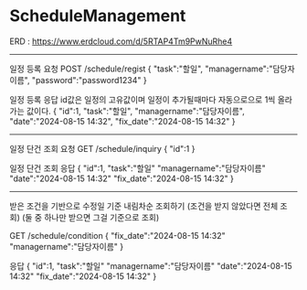# ScheduleManagement

ERD : https://www.erdcloud.com/d/5RTAP4Tm9PwNuRhe4

-------------------------------------------------------------

일정 등록 요청
POST /schedule/regist
{
  "task":"할일",
  "managername":"담당자이름",
  "password":"password1234"
}

일정 등록 응답
id값은 일정의 고유값이며 일정이 추가될때마다 자동으로으로 1씩 올라가는 값이다.
{
  "id":1,
  "task":"할일",
  "managername":"담당자이름",
  "date":"2024-08-15 14:32",
  "fix_date":"2024-08-15 14:32"
}

------------------------------------

일정 단건 조회 요청
GET /schedule/inquiry
{
  "id":1
}


일정 단건 조회 응답
{
  "id":1,
  "task":"할일"
  "managername":"담당자이름"
  "date":"2024-08-15 14:32"
  "fix_date":"2024-08-15 14:32"
}

--------------------------------------
받은 조건을 기반으로 수정일 기준 내림차순 조회하기 (조건을 받지 않았다면 전체 조회) (둘 중 하나만 받으면 그걸 기준으로 조회)

GET /schedule/condition
{
  "fix_date":"2024-08-15 14:32"
  "managername":"담당자이름"
}

응답
{
  "id":1,
  "task":"할일"
  "managername":"담당자이름"
  "date":"2024-08-15 14:32"
  "fix_date":"2024-08-15 14:32"
}



